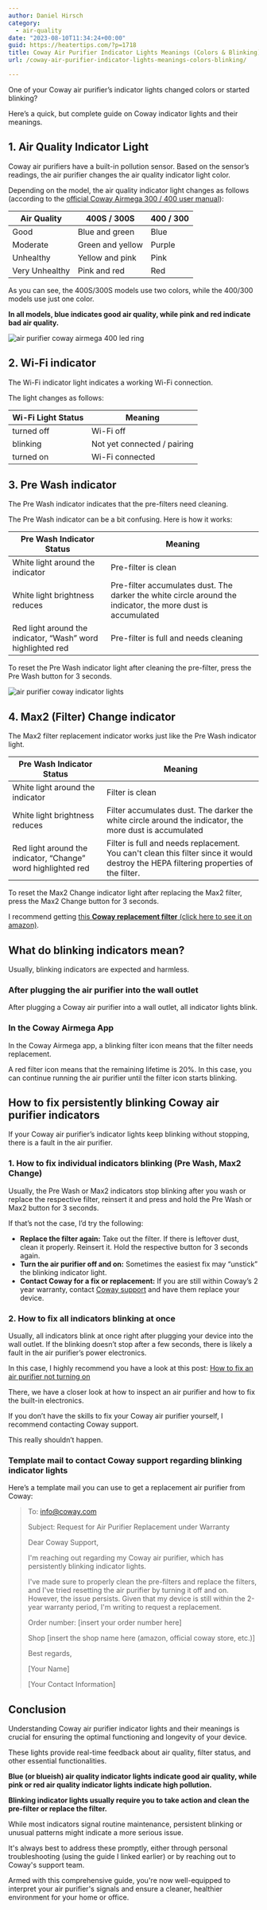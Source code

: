 ```yaml
---
author: Daniel Hirsch
category:
  - air-quality
date: "2023-08-10T11:34:24+00:00"
guid: https://heatertips.com/?p=1718
title: Coway Air Purifier Indicator Lights Meanings (Colors & Blinking)
url: /coway-air-purifier-indicator-lights-meanings-colors-blinking/

---
```

One of your Coway air purifier’s indicator lights changed colors or started blinking?

Here’s a quick, but complete guide on Coway indicator lights and their meanings.

## 1\. Air Quality Indicator Light

Coway air purifiers have a built-in pollution sensor. Based on the sensor’s readings, the air purifier changes the air quality indicator light color.

Depending on the model, the air quality indicator light changes as follows (according to the [official Coway Airmega 300 / 400 user manual](https://images-na.ssl-images-amazon.com/images/I/D1SWYNC4nwS.pdf)):

Air Quality | 400S / 300S | 400 / 300
--- | --- | ---
Good | Blue and green | Blue
Moderate | Green and yellow | Purple
Unhealthy | Yellow and pink | Pink
Very Unhealthy | Pink and red | Red

As you can see, the 400S/300S models use two colors, while the 400/300 models use just one color.

**In all models, blue indicates good air quality, while pink and red indicate bad air quality.**

![air purifier coway airmega 400 led ring](/wp-content/uploads/2023/08/air-purifier-coway-airmega-400-led-ring.jpg)

## 2\. Wi-Fi indicator

The Wi-Fi indicator light indicates a working Wi-Fi connection.

The light changes as follows:

Wi-Fi Light Status | Meaning
--- | ---
turned off | Wi-Fi off
blinking | Not yet connected / pairing
turned on | Wi-Fi connected

## 3\. Pre Wash indicator

The Pre Wash indicator indicates that the pre-filters need cleaning.

The Pre Wash indicator can be a bit confusing. Here is how it works:

Pre Wash Indicator Status | Meaning
--- | ---
White light around the indicator | Pre-filter is clean
White light brightness reduces | Pre-filter accumulates dust. The darker the white circle around the indicator, the more dust is accumulated
Red light around the indicator, “Wash” word highlighted red | Pre-filter is full and needs cleaning

To reset the Pre Wash indicator light after cleaning the pre-filter, press the Pre Wash button for 3 seconds.

![air purifier coway indicator lights](/wp-content/uploads/2023/08/air-purifier-coway-indicator-lights.jpg)

## 4\. Max2 (Filter) Change indicator

The Max2 filter replacement indicator works just like the Pre Wash indicator light.

Pre Wash Indicator Status | Meaning
--- | ---
White light around the indicator | Filter is clean
White light brightness reduces | Filter accumulates dust. The darker the white circle around the indicator, the more dust is accumulated
Red light around the indicator, “Change” word highlighted red | Filter is full and needs replacement. You can't clean this filter since it would destroy the HEPA filtering properties of the filter.

To reset the Max2 Change indicator light after replacing the Max2 filter, press the Max2 Change button for 3 seconds.

I recommend getting [this **Coway replacement filter** (click here to see it on amazon)](https://www.amazon.com/400-Coway-AIRMEGA-Max2-400S/dp/B083FLKPYS?crid=3K4TJWW9VH6T3&keywords=coway+airmega+300+%2F+400+replacement&qid=1691665240&sprefix=coway+airmega+300+%2F+400+replacemen%2Caps%2C174&sr=8-1&linkCode=ll1&tag=heatertips-20&linkId=b4daf067ec4b03c73a8227df1f1515c6&language=en_US&ref_=as_li_ss_tl).

## What do blinking indicators mean?

Usually, blinking indicators are expected and harmless.

### After plugging the air purifier into the wall outlet

After plugging a Coway air purifier into a wall outlet, all indicator lights blink.

### In the Coway Airmega App

In the Coway Airmega app, a blinking filter icon means that the filter needs replacement.

A red filter icon means that the remaining lifetime is 20%. In this case, you can continue running the air purifier until the filter icon starts blinking.

## How to fix persistently blinking Coway air purifier indicators

If your Coway air purifier’s indicator lights keep blinking without stopping, there is a fault in the air purifier.

### 1\. How to fix individual indicators blinking (Pre Wash, Max2 Change)

Usually, the Pre Wash or Max2 indicators stop blinking after you wash or replace the respective filter, reinsert it and press and hold the Pre Wash or Max2 button for 3 seconds.

If that’s not the case, I’d try the following:

- **Replace the filter again:** Take out the filter. If there is leftover dust, clean it properly. Reinsert it. Hold the respective button for 3 seconds again.
- **Turn the air purifier off and on:** Sometimes the easiest fix may “unstick” the blinking indicator light.
- **Contact Coway for a fix or replacement:** If you are still within Coway’s 2 year warranty, contact [Coway support](https://en.coway.com/pages/support) and have them replace your device.

### 2\. How to fix all indicators blinking at once

Usually, all indicators blink at once right after plugging your device into the wall outlet. If the blinking doesn’t stop after a few seconds, there is likely a fault in the air purifier’s power electronics.

In this case, I highly recommend you have a look at this post: [How to fix an air purifier not turning on](/how-to-fix-an-air-purifier-not-turning-on/)

There, we have a closer look at how to inspect an air purifier and how to fix the built-in electronics.

If you don’t have the skills to fix your Coway air purifier yourself, I recommend contacting Coway support.

This really shouldn’t happen.

### Template mail to contact Coway support regarding blinking indicator lights

Here’s a template mail you can use to get a replacement air purifier from Coway:

> To: [info@coway.com](mailto:info@coway.com)
>
> Subject: Request for Air Purifier Replacement under Warranty
>
> Dear Coway Support,
>
> I'm reaching out regarding my Coway air purifier, which has persistently blinking indicator lights.
>
> I've made sure to properly clean the pre-filters and replace the filters, and I've tried resetting the air purifier by turning it off and on. However, the issue persists. Given that my device is still within the 2-year warranty period, I'm writing to request a replacement.
>
> Order number: \[insert your order number here\]
>
> Shop \[insert the shop name here (amazon, official coway store, etc.)\]
>
> Best regards,
>
> \[Your Name\]
>
> \[Your Contact Information\]

## Conclusion

Understanding Coway air purifier indicator lights and their meanings is crucial for ensuring the optimal functioning and longevity of your device.

These lights provide real-time feedback about air quality, filter status, and other essential functionalities.

**Blue (or blueish) air quality indicator lights indicate good air quality, while pink or red air quality indicator lights indicate high pollution.**

**Blinking indicator lights usually require you to take action and clean the pre-filter or replace the filter.**

While most indicators signal routine maintenance, persistent blinking or unusual patterns might indicate a more serious issue.

It's always best to address these promptly, either through personal troubleshooting (using the guide I linked earlier) or by reaching out to Coway's support team.

Armed with this comprehensive guide, you're now well-equipped to interpret your air purifier's signals and ensure a cleaner, healthier environment for your home or office.

